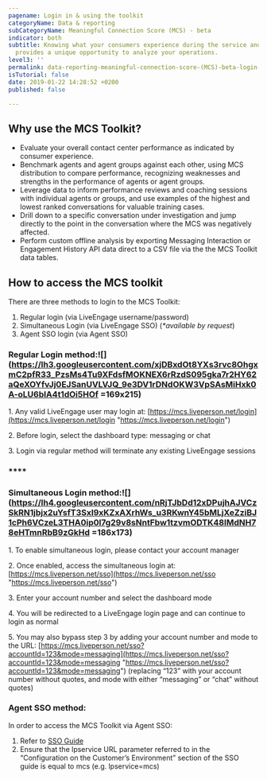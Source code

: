 ```yaml
---
pagename: Login in & using the toolkit
categoryName: Data & reporting
subCategoryName: Meaningful Connection Score (MCS) - beta
indicator: both
subtitle: Knowing what your consumers experience during the service and sales point-of-contact
  provides a unique opportunity to analyze your operations.
level3: ''
permalink: data-reporting-meaningful-connection-score-(MCS)-beta-login-using-the-tool-kit
isTutorial: false
date: 2019-01-22 14:28:52 +0200
published: false

---
```

## **Why use the MCS Toolkit?**

* Evaluate your overall contact center performance as indicated by consumer experience. 
* Benchmark agents and agent groups against each other, using MCS distribution to compare performance, recognizing weaknesses and strengths in the performance of agents or agent groups.
* Leverage data to inform performance reviews and coaching sessions with individual agents or groups, and use examples of the highest and lowest ranked conversations for valuable training cases.
* Drill down to a specific conversation under investigation and jump directly to the point in the conversation where the MCS was negatively affected.
* Perform custom offline analysis by exporting Messaging Interaction or Engagement History API data direct to a CSV file via the the MCS Toolkit data tables.

## **How to access the MCS toolkit**

There are three methods to login to the MCS Toolkit:

1. Regular login (via LiveEngage username/password)
2. Simultaneous Login (via LiveEngage SSO) (_*available by request_)
3. Agent SSO login (via Agent SSO)

### **Regular Login method:**![](https://lh3.googleusercontent.com/xjDBxdOt8YXs3rvc8OhgxmC2pfR33_PzsMs4Tu9XFdsfMOKNEX6rRzdS095gka7r2HY62aQeXOYfvJj0EJSanUVLVJQ_9e3DV1rDNdOKW3VpSAsMiHxk0A-oLU6bIA4t1dOi5HOf =169x215)

1\. Any valid LiveEngage user may login at: [https://mcs.liveperson.net/login](https://mcs.liveperson.net/login "https://mcs.liveperson.net/login") 

2\. Before login, select the dashboard type: messaging or chat

3\. Login via regular method will terminate any existing LiveEngage sessions

### ****

### **Simultaneous Login method:**![](https://lh4.googleusercontent.com/nRjTJbDd12xDPujhAJVCzSkRN1jbjx2uYsfT3SxI9xKZxAXrhWs_u3RKwnY45bMLjXeZziBJ1cPh6VCzeL3THA0ip0l7g29v8sNntFbw1tzvmODTK48lMdNH78eHTmnRbB9zGkHd =186x173)

1\. To enable simultaneous login, please contact your account manager

2\. Once enabled, access the simultaneous login at: [https://mcs.liveperson.net/sso](https://mcs.liveperson.net/sso "https://mcs.liveperson.net/sso")

3\. Enter your account number and select the dashboard mode

4\. You will be redirected to a LiveEngage login page and can continue to login as normal

5\. You may also bypass step 3 by adding your account number and mode to the URL: [https://mcs.liveperson.net/sso?accountId=123&mode=messaging](https://mcs.liveperson.net/sso?accountId=123&mode=messaging "https://mcs.liveperson.net/sso?accountId=123&mode=messaging") (replacing “123” with your account number without quotes, and mode with either “messaging” or “chat” without quotes)

### **Agent SSO method:**

In order to access the MCS Toolkit via Agent SSO:

1. Refer to [SSO Guide](https://s3-eu-west-1.amazonaws.com/ce-sr/Support+KB+-+customer-facing/LiveEngage/SSO_Unified_Login.pdf)
2. Ensure that the lpservice URL parameter referred to in the “Configuration on the Customer’s Environment” section of the SSO guide is equal to mcs (e.g. lpservice=mcs)